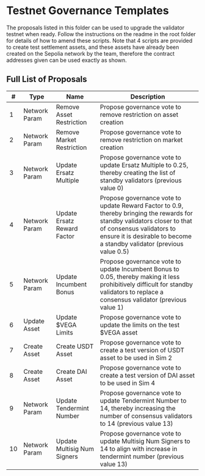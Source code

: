 # Testnet Governance Templates

The proposals listed in this folder can be used to upgrade the validator testnet when ready.
Follow the instructions on the readme in the root folder for details of how to amend these scripts.
Note that 4 scripts are provided to create test settlement assets, and these assets have already been created on the Sepolia network by the team, therefore the contract addresses given can be used exactly as shown.

## Full List of Proposals

  
  | #   | Type           | Name                        | Description |
  | --- | -------------- |---------------------------- |----------- |
  | 1   | Network Param  |Remove Asset Restriction     |Propose governance vote to remove restriction on asset creation       |
  | 2   | Network Param  |Remove Market Restriction    |Propose governance vote to remove restriction on market creation       |
  | 3   | Network Param  |Update Ersatz Multiple       |Propose governance vote to update Ersatz Multiple to 0.25, thereby creating the list of standby validators (previous value 0)       |
  | 4   | Network Param  |Update Ersatz Reward Factor  |Propose governance vote to update Reward Factor to 0.9, thereby bringing the rewards for standby validators closer to that of consensus validators to ensure it is desirable to become a standby validator (previous value 0.5)|
  | 5  | Network Param  |Update Incumbent Bonus       |Propose governance vote to update Incumbent Bonus to 0.05, thereby making it less prohibitively difficult for standby validators to replace a consensus validator (previous value 1)      |
  | 6   | Update Asset   |Update $VEGA Limits          |Propose governance vote to update the limits on the test $VEGA asset|
  | 7   | Create Asset   |Create USDT Asset            |Propose governance vote to create a test version of USDT asset to be used in Sim 2      |
  | 8   | Create Asset   |Create DAI Asset             |Propose governance vote to create a test version of DAI asset to be used in Sim 4       |
  | 9  | Network Param  |Update Tendermint Number     |Propose governance vote to update Tendermint Number to 14, thereby increasing the number of consensus validators to 14 (previous value 13)       |
  | 10  | Network Param  |Update Multisig Num Signers  |Propose governance vote to update Multisig Num Signers to 14 to align with increase in tendermint number (previous value 13)       |
  
  
